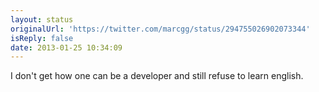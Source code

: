```yaml
---
layout: status
originalUrl: 'https://twitter.com/marcgg/status/294755026902073344'
isReply: false
date: 2013-01-25 10:34:09
---
```


I don't get how one can be a developer and still refuse to learn english.
